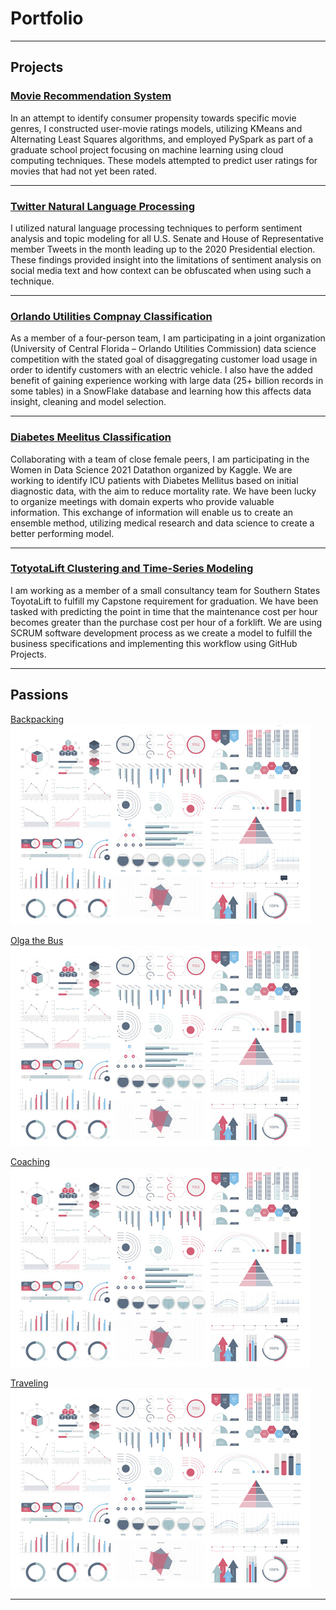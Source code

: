 # Portfolio

---

## Projects

### [Movie Recommendation System](/projects/movies)

In an attempt to identify consumer propensity towards specific movie genres, I constructed user-movie ratings models, utilizing KMeans and Alternating Least Squares algorithms, and employed PySpark as part of a graduate school project focusing on machine learning using cloud computing techniques. These models attempted to predict user ratings for movies that had not yet been rated.

---
### [Twitter Natural Language Processing](/projects/usaTweets)

I utilized natural language processing techniques to perform sentiment analysis and topic modeling for all U.S. Senate and House of Representative member Tweets in the month leading up to the 2020 Presidential election. These findings provided insight into the limitations of sentiment analysis on social media text and how context can be obfuscated when using such a technique.

---
### [Orlando Utilities Compnay Classification](projects/ouc)

As a member of a four-person team, I am participating in a joint organization (University of Central Florida – Orlando Utilities Commission) data science competition with the stated goal of disaggregating customer load usage in order to identify customers with an electric vehicle. I also have the added benefit of gaining experience working with large data (25+ billion records in some tables) in a SnowFlake database and learning how this affects data insight, cleaning and model selection.

---
### [Diabetes Meelitus Classification](projects/WiDS)

Collaborating with a team of close female peers, I am participating in the Women in Data Science 2021 Datathon organized by Kaggle. We are working to identify ICU patients with Diabetes Mellitus based on initial diagnostic data, with the aim to reduce mortality rate. We have been lucky to organize meetings with domain experts who provide valuable information. This exchange of information will enable us to create an ensemble method, utilizing medical research and data science to create a better performing model.

---
### [TotyotaLift Clustering and Time-Series Modeling](projects/toyota)

I am working as a member of a small consultancy team for Southern States ToyotaLift to fulfill my Capstone requirement for graduation. We have been tasked with predicting the point in time that the maintenance cost per hour becomes greater than the purchase cost per hour of a forklift. We are using SCRUM software development process as we create a model to fulfill the business specifications and implementing this workflow using GitHub Projects.

---

## Passions

[Backpacking](/passions/backpacking)
<img src="images/dummy_thumbnail.jpg?raw=true"/>

[Olga the Bus](/passions/skoolie)
<img src="images/dummy_thumbnail.jpg?raw=true"/>

[Coaching](/passions/coaching)
<img src="images/dummy_thumbnail.jpg?raw=true"/>

[Traveling](/passions/travels)
<img src="images/dummy_thumbnail.jpg?raw=true"/>

---
